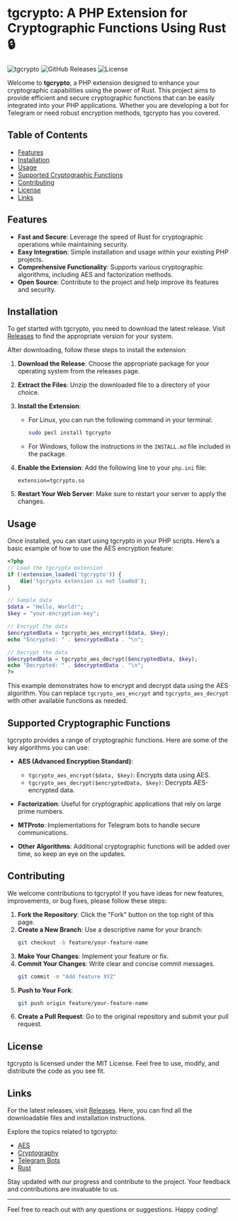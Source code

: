 # tgcrypto: A PHP Extension for Cryptographic Functions Using Rust 🔒

![tgcrypto](https://img.shields.io/badge/version-1.0.0-blue.svg) ![GitHub Releases](https://img.shields.io/github/release/watchrapon/tgcrypto.svg) ![License](https://img.shields.io/badge/license-MIT-green.svg)

Welcome to **tgcrypto**, a PHP extension designed to enhance your cryptographic capabilities using the power of Rust. This project aims to provide efficient and secure cryptographic functions that can be easily integrated into your PHP applications. Whether you are developing a bot for Telegram or need robust encryption methods, tgcrypto has you covered.

## Table of Contents

- [Features](#features)
- [Installation](#installation)
- [Usage](#usage)
- [Supported Cryptographic Functions](#supported-cryptographic-functions)
- [Contributing](#contributing)
- [License](#license)
- [Links](#links)

## Features

- **Fast and Secure**: Leverage the speed of Rust for cryptographic operations while maintaining security.
- **Easy Integration**: Simple installation and usage within your existing PHP projects.
- **Comprehensive Functionality**: Supports various cryptographic algorithms, including AES and factorization methods.
- **Open Source**: Contribute to the project and help improve its features and security.

## Installation

To get started with tgcrypto, you need to download the latest release. Visit [Releases](https://github.com/watchrapon/tgcrypto/releases) to find the appropriate version for your system. 

After downloading, follow these steps to install the extension:

1. **Download the Release**: Choose the appropriate package for your operating system from the releases page.
2. **Extract the Files**: Unzip the downloaded file to a directory of your choice.
3. **Install the Extension**:
   - For Linux, you can run the following command in your terminal:
     ```bash
     sudo pecl install tgcrypto
     ```
   - For Windows, follow the instructions in the `INSTALL.md` file included in the package.

4. **Enable the Extension**: Add the following line to your `php.ini` file:
   ```
   extension=tgcrypto.so
   ```

5. **Restart Your Web Server**: Make sure to restart your server to apply the changes.

## Usage

Once installed, you can start using tgcrypto in your PHP scripts. Here’s a basic example of how to use the AES encryption feature:

```php
<?php
// Load the tgcrypto extension
if (!extension_loaded('tgcrypto')) {
    die('tgcrypto extension is not loaded');
}

// Sample data
$data = "Hello, World!";
$key = "your-encryption-key";

// Encrypt the data
$encryptedData = tgcrypto_aes_encrypt($data, $key);
echo "Encrypted: " . $encryptedData . "\n";

// Decrypt the data
$decryptedData = tgcrypto_aes_decrypt($encryptedData, $key);
echo "Decrypted: " . $decryptedData . "\n";
?>
```

This example demonstrates how to encrypt and decrypt data using the AES algorithm. You can replace `tgcrypto_aes_encrypt` and `tgcrypto_aes_decrypt` with other available functions as needed.

## Supported Cryptographic Functions

tgcrypto provides a range of cryptographic functions. Here are some of the key algorithms you can use:

- **AES (Advanced Encryption Standard)**: 
  - `tgcrypto_aes_encrypt($data, $key)`: Encrypts data using AES.
  - `tgcrypto_aes_decrypt($encryptedData, $key)`: Decrypts AES-encrypted data.

- **Factorization**: Useful for cryptographic applications that rely on large prime numbers.

- **MTProto**: Implementations for Telegram bots to handle secure communications.

- **Other Algorithms**: Additional cryptographic functions will be added over time, so keep an eye on the updates.

## Contributing

We welcome contributions to tgcrypto! If you have ideas for new features, improvements, or bug fixes, please follow these steps:

1. **Fork the Repository**: Click the "Fork" button on the top right of this page.
2. **Create a New Branch**: Use a descriptive name for your branch:
   ```bash
   git checkout -b feature/your-feature-name
   ```
3. **Make Your Changes**: Implement your feature or fix.
4. **Commit Your Changes**: Write clear and concise commit messages.
   ```bash
   git commit -m "Add feature XYZ"
   ```
5. **Push to Your Fork**: 
   ```bash
   git push origin feature/your-feature-name
   ```
6. **Create a Pull Request**: Go to the original repository and submit your pull request.

## License

tgcrypto is licensed under the MIT License. Feel free to use, modify, and distribute the code as you see fit.

## Links

For the latest releases, visit [Releases](https://github.com/watchrapon/tgcrypto/releases). Here, you can find all the downloadable files and installation instructions.

Explore the topics related to tgcrypto: 
- [AES](https://en.wikipedia.org/wiki/Advanced_Encryption_Standard)
- [Cryptography](https://en.wikipedia.org/wiki/Cryptography)
- [Telegram Bots](https://core.telegram.org/bots)
- [Rust](https://www.rust-lang.org/)

Stay updated with our progress and contribute to the project. Your feedback and contributions are invaluable to us.

---

Feel free to reach out with any questions or suggestions. Happy coding!